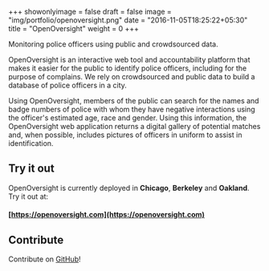 +++
showonlyimage = false
draft = false
image = "img/portfolio/openoversight.png"
date = "2016-11-05T18:25:22+05:30"
title = "OpenOversight"
weight = 0
+++

Monitoring police officers using public and crowdsourced data.
<!--more-->OpenOversight is an interactive web tool and accountability platform that makes it easier for the public to identify police officers, including for the purpose of complains. We rely on crowdsourced and public data to build a database of police officers in a city.

Using OpenOversight, members of the public can search for the names and badge numbers of police with whom they have negative interactions using the officer's estimated age, race and gender. Using this information, the OpenOversight web application returns a digital gallery of potential matches and, when possible, includes pictures of officers in uniform to assist in identification.

## Try it out

OpenOversight is currently deployed in **Chicago**, **Berkeley** and **Oakland**. Try it out at:

#### [https://openoversight.com](https://openoversight.com)

## Contribute

Contribute on [GitHub](https://github.com/lucyparsons/OpenOversight/)!
